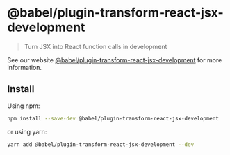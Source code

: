 # @babel/plugin-transform-react-jsx-development

> Turn JSX into React function calls in development

See our website [@babel/plugin-transform-react-jsx-development](https://babeljs.io/docs/babel-plugin-transform-react-jsx-development) for more information.

## Install

Using npm:

```sh
npm install --save-dev @babel/plugin-transform-react-jsx-development
```

or using yarn:

```sh
yarn add @babel/plugin-transform-react-jsx-development --dev
```
